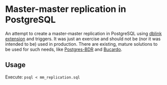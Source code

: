 # Master-master replication in PostgreSQL
An attempt to create a master-master replication in PostgreSQL using
[dblink extension](https://www.postgresql.org/docs/9.4/static/contrib-dblink-function.html) and triggers.
It was just an exercise and should not be (nor it was intended to be) used in production. There are existing, mature solutions to be used for such needs, like [Postgres-BDR](https://www.2ndquadrant.com/en/resources/bdr/) and [Bucardo](https://bucardo.org/wiki/Bucardo/Documentation/Overview).
## Usage
Execute: `psql < mm_replication.sql`

